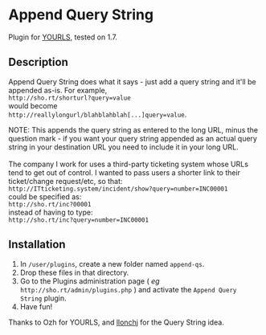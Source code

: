 Append Query String
===================

Plugin for [YOURLS](http://yourls.org), tested on 1.7. 

Description
-----------
Append Query String does what it says - just add a query string and it'll be appended as-is.  For example,
<br>`http://sho.rt/shorturl?query=value`
<br>would become
<br>`http://reallylongurl/blahblahblah[...]query=value`.  

NOTE: This appends the query string as entered to the long URL, minus the question mark - if you want your query string appended as an actual query string in your destination URL you need to include it in your long URL.<br><br>
The company I work for uses a third-party ticketing system whose URLs tend to get out of control.  I wanted to pass users a shorter link to their ticket/change request/etc, so that:<br>
`http://ITticketing.system/incident/show?query=number=INC00001`<br>
could be specified as:<br>
`http://sho.rt/inc?00001`<br>
instead of having to type:<br>
`http://sho.rt/inc?query=number=INC00001`

Installation
------------
1. In `/user/plugins`, create a new folder named `append-qs`.
2. Drop these files in that directory.
3. Go to the Plugins administration page ( *eg* `http://sho.rt/admin/plugins.php` ) and activate the `Append Query String` plugin.
4. Have fun!

Thanks to Ozh for YOURLS, and [llonchj](https://github.com/llonchj/yourls_plugins) for the Query String idea.
